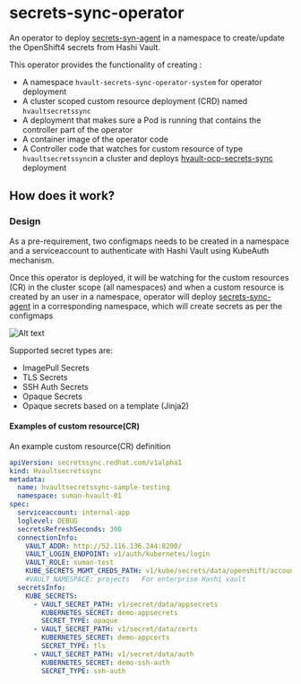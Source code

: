 # secrets-sync-operator
An operator to deploy [secrets-syn-agent](https://github.com/sumantripuraneni/secrets-sync-agent) in a namespace to create/update the OpenShift4 secrets from Hashi Vault.

This operator provides the functionality of creating :

* A namespace `hvault-secrets-sync-operator-system` for operator deployment 
* A cluster scoped custom resource deployment (CRD) named `hvaultsecretssync`
* A deployment that makes sure a Pod is running that contains the controller part of the operator
* A container image of the operator code
* A Controller code that watches for custom resource of type `hvaultsecretssync`in a cluster and deploys [hvault-ocp-secrets-sync](https://github.com/sumantripuraneni/hvault-ocp-secrets-sync) deployment



## How does it work?

### Design 

As a pre-requirement, two configmaps needs to be created in a namespace and a serviceaccount to authenticate with Hashi Vault using KubeAuth mechanism.


Once this operator is deployed, it will be watching for the custom resources (CR) in the cluster scope (all namespaces) and when a custom resource is created by an user in a namespace, operator will deploy [secrets-sync-agent](https://github.com/sumantripuraneni/secrets-sync-agent) in a corresponding namespace, which will create secrets as per the configmaps

![Alt text](images/secrets-sync-agnet-design1.jpeg?raw=true "Create secret in same namespace") 


Supported secret types are: 

*  ImagePull Secrets
*  TLS Secrets
*  SSH Auth Secrets 
*  Opaque Secrets
*  Opaque secrets based on a template (Jinja2)


#### Examples of custom resource(CR)


An example custom resource(CR) definition

```yaml
apiVersion: secretssync.redhat.com/v1alpha1
kind: Hvaultsecretssync
metadata:
  name: hvaultsecretssync-sample-testing
  namespace: suman-hvault-01
spec:
  serviceaccount: internal-app
  loglevel: DEBUG
  secretsRefreshSeconds: 300
  connectionInfo:
    VAULT_ADDR: http://52.116.136.244:8200/
    VAULT_LOGIN_ENDPOINT: v1/auth/kubernetes/login
    VAULT_ROLE: suman-test
    KUBE_SECRETS_MGMT_CREDS_PATH: v1/kube/secrets/data/openshift/accounts/someaccount
    #VAULT_NAMESPACE: projects   For enterprise Hashi vault 
  secretsInfo:
    KUBE_SECRETS:
      - VAULT_SECRET_PATH: v1/secret/data/appsecrets
        KUBERNETES_SECRET: demo-appsecrets
        SECRET_TYPE: opaque
      - VAULT_SECRET_PATH: v1/secret/data/certs
        KUBERNETES_SECRET: demo-appcerts
        SECRET_TYPE: tls
      - VAULT_SECRET_PATH: v1/secret/data/auth
        KUBERNETES_SECRET: demo-ssh-auth
        SECRET_TYPE: ssh-auth      
```

